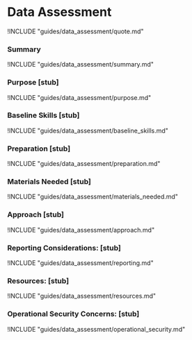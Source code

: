 # Data Assessment

!INCLUDE "guides/data_assessment/quote.md"

### Summary

!INCLUDE "guides/data_assessment/summary.md"

### Purpose [stub]

!INCLUDE "guides/data_assessment/purpose.md"

### Baseline Skills [stub]

!INCLUDE "guides/data_assessment/baseline_skills.md"

### Preparation [stub]

!INCLUDE "guides/data_assessment/preparation.md"

### Materials Needed [stub]

!INCLUDE "guides/data_assessment/materials_needed.md"

### Approach [stub]

!INCLUDE "guides/data_assessment/approach.md"

### Reporting Considerations: [stub]

!INCLUDE "guides/data_assessment/reporting.md"

### Resources: [stub]

!INCLUDE "guides/data_assessment/resources.md"

### Operational Security Concerns: [stub]

!INCLUDE "guides/data_assessment/operational_security.md"
